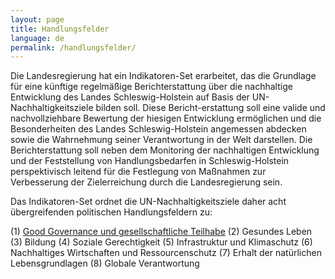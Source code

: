 ```yaml
---
layout: page
title: Handlungsfelder
language: de
permalink: /handlungsfelder/
---
```


Die Landesregierung hat ein Indikatoren-Set erarbeitet, das die Grundlage für eine künftige regelmäßige Berichterstattung über die nachhaltige Entwicklung des Landes Schleswig-Holstein auf Basis der UN-Nachhaltigkeitsziele bilden soll. Diese Bericht-erstattung soll eine valide und nachvollziehbare Bewertung der hiesigen Entwicklung ermöglichen und die Besonderheiten des Landes Schleswig-Holstein angemessen abdecken sowie die Wahrnehmung seiner Verantwortung in der Welt darstellen. Die Berichterstattung soll neben dem Monitoring der nachhaltigen Entwicklung und der Feststellung von Handlungsbedarfen in Schleswig-Holstein perspektivisch leitend für die Festlegung von Maßnahmen zur Verbesserung der Zielerreichung durch die Landesregierung sein.

Das Indikatoren-Set ordnet die UN-Nachhaltigkeitsziele daher acht übergreifenden politischen Handlungsfeldern zu:

(1) [Good Governance und gesellschaftliche Teilhabe](/osdg-site/handlungsfelder/good-governance)
(2) Gesundes Leben
(3) Bildung
(4) Soziale Gerechtigkeit
(5) Infrastruktur und Klimaschutz
(6) Nachhaltiges Wirtschaften und Ressourcenschutz
(7) Erhalt der natürlichen Lebensgrundlagen
(8) Globale Verantwortung